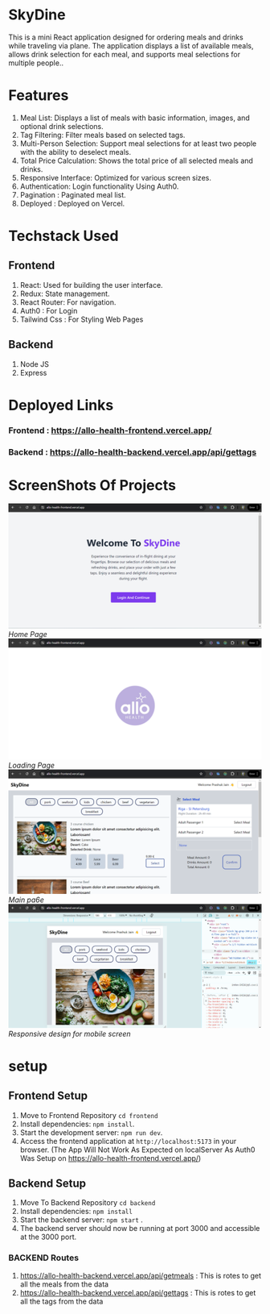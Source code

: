 # SkyDine
This is a mini React application designed for ordering meals and drinks while traveling via plane. The application displays a list of available meals, allows drink selection for each meal, and supports meal selections for multiple people..



# Features
1. Meal List: Displays a list of meals with basic information, images, and optional drink selections.
2. Tag Filtering: Filter meals based on selected tags.
3. Multi-Person Selection: Support meal selections for at least two people with the ability to deselect meals.
4. Total Price Calculation: Shows the total price of all selected meals and drinks.
5. Responsive Interface: Optimized for various screen sizes.
5. Authentication: Login functionality Using Auth0.
6. Pagination : Paginated meal list.
7. Deployed : Deployed on Vercel.

# Techstack Used
## Frontend
1. React: Used for building the user interface.
2. Redux: State management.
3. React Router: For navigation.
4. Auth0 : For Login
5. Tailwind Css : For Styling Web Pages
## Backend
1. Node JS
2. Express

# Deployed Links
### Frontend : https://allo-health-frontend.vercel.app/
### Backend  : https://allo-health-backend.vercel.app/api/gettags

# ScreenShots Of Projects
![Screenshot 1](./ScreenShots/Screenshot%20(178).png)
*Home Page*
![Screenshot 2](./ScreenShots/Screenshot%20(179).png)
*Loading Page*
![Screenshot 3](./ScreenShots/Screenshot%20(180).png)
*Main pa6e*
![Screenshot 3](./ScreenShots/Screenshot%20(181).png)
*Responsive design for mobile screen*

# setup 
## Frontend Setup
1. Move to Frontend Repository `cd frontend`
2. Install dependencies: `npm install`.
3. Start the development server: `npm run dev`.
4. Access the frontend application at `http://localhost:5173` in your browser. (The App Will Not Work As Expected on localServer As Auth0 Was Setup on https://allo-health-frontend.vercel.app/)

## Backend Setup 
1. Move To Backend Repository `cd backend`
2. Install dependencies: `npm install` 
3. Start the backend server: `npm start` .
4. The backend server should now be running at port 3000 and accessible at the 3000 port.

### BACKEND Routes
1. https://allo-health-backend.vercel.app/api/getmeals :
   This is rotes to get all the meals from the data
2. https://allo-health-backend.vercel.app/api/gettags :
   This is rotes to get all the tags from the data
   

